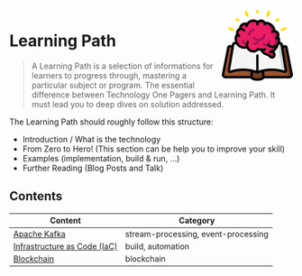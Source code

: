 <img src="learn/data/learning-path-icon.png" align="right" />

# Learning Path

> A Learning Path is a selection of informations for learners to progress through, mastering a particular subject or program.
The essential difference between Technology One Pagers and Learning Path. It must lead you to deep dives on solution addressed.

The Learning Path should roughly follow this structure:
* Introduction / What is the technology
* From Zero to Hero! (This section can be help you to improve your skill)
* Examples (implementation, build & run, ...)
* Further Reading (Blog Posts and Talk)

## Contents

| Content | Category |
| ------ | ------ |
| [Apache Kafka](/learn/apache-kafka/README.md) | stream-processing, event-processing |
| [Infrastructure as Code (IaC)](/learn/iac/README.md) | build, automation  |
| [Blockchain](./blockchain/README.md) | blockchain |